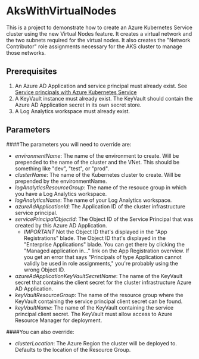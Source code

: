 # AksWithVirtualNodes

This is a project to demonstrate how to create an Azure Kubernetes Service cluster using the new Virtual Nodes feature.  It creates a virtual network and the two subnets required for the virtual nodes.
It also creates the "Network Contributor" role assignments necessary for the AKS cluster to manage those networks.

## Prerequisites

1. An Azure AD Application and service principal must already exist. See [Service principals with Azure Kubernetes Service](https://docs.microsoft.com/en-us/azure/aks/kubernetes-service-principal)
2. A KeyVault instance must already exist.  The KeyVault should contain the Azure AD Application secret in its own secret store.
3. A Log Analytics workspace must already exist.

## Parameters

####The parameters you will need to override are:

* *environmentName*: The name of the environment to create. Will be prepended to the name of the cluster and the VNet.  This should be something like "dev", "test", or "prod".
* *clusterName*: The name of the Kubernetes cluster to create.  Will be prepended by the environmentName.
* *logAnalyticsResourceGroup*: The name of the resouce group in which you have a Log Analytics workspace.
* *logAnalyticsName*: The name of your Log Analytics workspace.
* *azureAdApplicationId*: The Application ID of the cluster infrastructure service principal.
* *servicePrincipalObjectId*: The Object ID of the Service Principal that was created by this Azure AD Application.
	- *IMPORTANT* Not the Object ID that's displayed in the "App Registrations" blade.  The Object ID that's displayed in the "Enterprise Applications" blade.  You can get there by 
	clicking the "Managed application in..." link on the App Registration overview.  If you get an error that says "Principals of type Application cannot validly be used in role assignments,"
	you're probably using the wrong Object ID.
* *azureAdApplicationKeyVaultSecretName*: The name of the KeyVault secret that contains the client secret for the cluster infrastructure Azure AD Application.
* *keyVaultResourceGroup*: The name of the resource group where the KeyVault containing the service principal client secret can be found.
* *keyVaultName*: The name of the KeyVault containing the service principal client secret.  The KeyVault must allow access to Azure Resource Manager for deployment.

####You can also override:

* *clusterLocation*: The Azure Region the cluster will be deployed to.  Defaults to the location of the Resource Group.